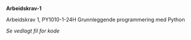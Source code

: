 **Arbeidskrav-1**

Arbeidskrav 1, PY1010-1-24H Grunnleggende programmering med Python

*Se vedlagt fil for kode*



